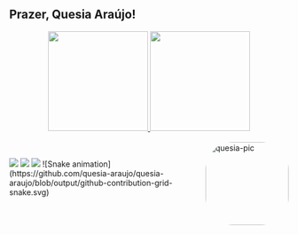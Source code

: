 ## Prazer, Quesia Araújo!

<div align="center">
  <a href="https://github.com/quesia-araujo">
  <img height="180em" src="https://github-readme-stats.vercel.app/api?username=quesia-araujo&show_icons=true&theme=dracula&include_all_commits=true&count_private=true"/>
  <img height="180em" src="https://github-readme-stats.vercel.app/api/top-langs/?username=quesia-araujo&layout=compact&langs_count=7&theme=dracula"/>
</div>

<div style="display: inline_block"><br>
  <img align="right" alt="quesia-pic" height="150" style="border-radius:50px;" src="https://media.discordapp.net/attachments/956639584396140587/956640586495041536/download20220304163959.png">
</div>
  
  ##
 
<div> 
  <a href="https://www.instagram.com/quesia.exe/" target="_blank"><img src="https://img.shields.io/badge/-Instagram-%23E4405F?style=for-the-badge&logo=instagram&logoColor=white" target="_blank"></a>
  <a href = "mailto:quesiaweb@gmail.com"><img src="https://img.shields.io/badge/-Gmail-%23333?style=for-the-badge&logo=gmail&logoColor=white" target="_blank"></a>
  <a href="https://www.linkedin.com/in/quesia-ara%C3%BAjo/" target="_blank"><img src="https://img.shields.io/badge/-LinkedIn-%230077B5?style=for-the-badge&logo=linkedin&logoColor=white" target="_blank"></a> 
  ![Snake animation](https://github.com/quesia-araujo/quesia-araujo/blob/output/github-contribution-grid-snake.svg)
</div>

